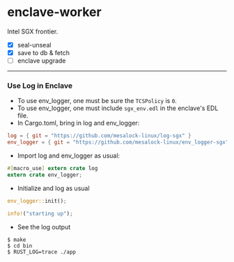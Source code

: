 # enclave-worker

Intel SGX frontier.

- [x] seal-unseal
- [x] save to db & fetch
- [ ] enclave upgrade

---

### Use Log in Enclave
* To use env_logger, one must be sure the `TCSPolicy` is `0`.
* To use env_logger, one must include `sgx_env.edl` in the enclave's EDL file.
* In Cargo.toml, bring in log and env_logger:
```toml
log = { git = "https://github.com/mesalock-linux/log-sgx" }
env_logger = { git = "https://github.com/mesalock-linux/env_logger-sgx" }
```

* Import log and env_logger as usual:
```rust
#[macro_use] extern crate log
extern crate env_logger;
```
* Initialize and log as usual
```rust
env_logger::init();

info!("starting up");
```
* See the log output
```
$ make
$ cd bin
$ RUST_LOG=trace ./app
```
